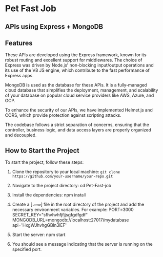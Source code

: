 # Pet Fast Job

## APIs using Express + MongoDB


## Features

These APIs are developed using the Express framework, known for its robust routing and excellent support for middlewares. The choice of Express was driven by Node.js' non-blocking input/output operations and its use of the V8 JS engine, which contribute to the fast performance of Express apps.

MongoDB is used as the database for these APIs. It is a fully-managed cloud database that simplifies the deployment, management, and scalability of your database on popular cloud service providers like AWS, Azure, and GCP.

To enhance the security of our APIs, we have implemented Helmet.js and CORS, which provide protection against scripting attacks.

The codebase follows a strict separation of concerns, ensuring that the controller, business logic, and data access layers are properly organized and decoupled.

## How to Start the Project

To start the project, follow these steps:

1. Clone the repository to your local machine: 
`git clone https://github.com/your-username/your-repo.git`


2. Navigate to the project directory: cd Pet-Fast-job


3. Install the dependencies: npm install


4. Create a [`.env`] file in the root directory of the project and add the necessary environment variables. 
For example: PORT=3000 SECRET_KEY="sfhvhvhfjfjjsgfgdfgdf" MONGODB_URL=mongodb://localhost:27017/mydatabase api='HxgWJhvhgGBln3lEF'


5. Start the server: npm start


6. You should see a message indicating that the server is running on the specified port.

